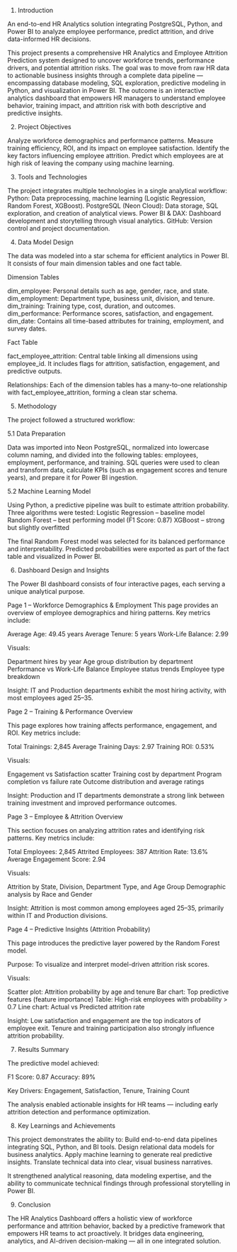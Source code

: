 1. Introduction

An end-to-end HR Analytics solution integrating PostgreSQL, Python, and Power BI to analyze employee performance, predict attrition, and drive data-informed HR decisions.

This project presents a comprehensive HR Analytics and Employee Attrition Prediction system designed to uncover workforce trends, performance drivers, and potential attrition risks.
The goal was to move from raw HR data to actionable business insights through a complete data pipeline — encompassing database modeling, SQL exploration, predictive modeling in Python, and visualization in Power BI.
The outcome is an interactive analytics dashboard that empowers HR managers to understand employee behavior, training impact, and attrition risk with both descriptive and predictive insights.

2. Project Objectives

Analyze workforce demographics and performance patterns.
Measure training efficiency, ROI, and its impact on employee satisfaction.
Identify the key factors influencing employee attrition.
Predict which employees are at high risk of leaving the company using machine learning.

3. Tools and Technologies

The project integrates multiple technologies in a single analytical workflow:
Python: Data preprocessing, machine learning (Logistic Regression, Random Forest, XGBoost).
PostgreSQL (Neon Cloud): Data storage, SQL exploration, and creation of analytical views.
Power BI & DAX: Dashboard development and storytelling through visual analytics.
GitHub: Version control and project documentation.

4. Data Model Design

The data was modeled into a star schema for efficient analytics in Power BI.
It consists of four main dimension tables and one fact table.

Dimension Tables

dim_employee: Personal details such as age, gender, race, and state.
dim_employment: Department type, business unit, division, and tenure.
dim_training: Training type, cost, duration, and outcomes.
dim_performance: Performance scores, satisfaction, and engagement.
dim_date: Contains all time-based attributes for training, employment, and survey dates.

Fact Table

fact_employee_attrition: Central table linking all dimensions using employee_id.
It includes flags for attrition, satisfaction, engagement, and predictive outputs.

Relationships:
Each of the dimension tables has a many-to-one relationship with fact_employee_attrition, forming a clean star schema.

5. Methodology

The project followed a structured workflow:

5.1 Data Preparation

Data was imported into Neon PostgreSQL, normalized into lowercase column naming, and divided into the following tables:
employees, employment, performance, and training.
SQL queries were used to clean and transform data, calculate KPIs (such as engagement scores and tenure years), and prepare it for Power BI ingestion.

5.2 Machine Learning Model

Using Python, a predictive pipeline was built to estimate attrition probability.
Three algorithms were tested:
Logistic Regression – baseline model
Random Forest – best performing model (F1 Score: 0.87)
XGBoost – strong but slightly overfitted

The final Random Forest model was selected for its balanced performance and interpretability.
Predicted probabilities were exported as part of the fact table and visualized in Power BI.

6. Dashboard Design and Insights

The Power BI dashboard consists of four interactive pages, each serving a unique analytical purpose.

Page 1 – Workforce Demographics & Employment
This page provides an overview of employee demographics and hiring patterns.
Key metrics include:

Average Age: 49.45 years
Average Tenure: 5 years
Work-Life Balance: 2.99

Visuals:

Department hires by year
Age group distribution by department
Performance vs Work-Life Balance
Employee status trends
Employee type breakdown

Insight:
IT and Production departments exhibit the most hiring activity, with most employees aged 25–35.

Page 2 – Training & Performance Overview

This page explores how training affects performance, engagement, and ROI.
Key metrics include:

Total Trainings: 2,845
Average Training Days: 2.97
Training ROI: 0.53%

Visuals:

Engagement vs Satisfaction scatter
Training cost by department
Program completion vs failure rate
Outcome distribution and average ratings

Insight:
Production and IT departments demonstrate a strong link between training investment and improved performance outcomes.

Page 3 – Employee & Attrition Overview

This section focuses on analyzing attrition rates and identifying risk patterns.
Key metrics include:

Total Employees: 2,845
Attrited Employees: 387
Attrition Rate: 13.6%
Average Engagement Score: 2.94

Visuals:

Attrition by State, Division, Department Type, and Age Group
Demographic analysis by Race and Gender

Insight:
Attrition is most common among employees aged 25–35, primarily within IT and Production divisions.

Page 4 – Predictive Insights (Attrition Probability)

This page introduces the predictive layer powered by the Random Forest model.

Purpose:
To visualize and interpret model-driven attrition risk scores.

Visuals:

Scatter plot: Attrition probability by age and tenure
Bar chart: Top predictive features (feature importance)
Table: High-risk employees with probability > 0.7
Line chart: Actual vs Predicted attrition rate

Insight:
Low satisfaction and engagement are the top indicators of employee exit. Tenure and training participation also strongly influence attrition probability.

7. Results Summary

The predictive model achieved:

F1 Score: 0.87
Accuracy: 89%

Key Drivers: Engagement, Satisfaction, Tenure, Training Count

The analysis enabled actionable insights for HR teams — including early attrition detection and performance optimization.

8. Key Learnings and Achievements

This project demonstrates the ability to:
Build end-to-end data pipelines integrating SQL, Python, and BI tools.
Design relational data models for business analytics.
Apply machine learning to generate real predictive insights.
Translate technical data into clear, visual business narratives.

It strengthened analytical reasoning, data modeling expertise, and the ability to communicate technical findings through professional storytelling in Power BI.

9. Conclusion

The HR Analytics Dashboard offers a holistic view of workforce performance and attrition behavior, backed by a predictive framework that empowers HR teams to act proactively.
It bridges data engineering, analytics, and AI-driven decision-making — all in one integrated solution.

